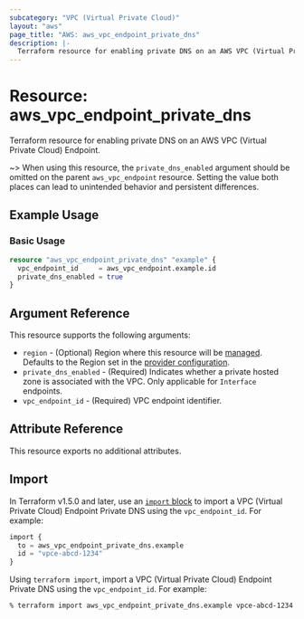 ```yaml
---
subcategory: "VPC (Virtual Private Cloud)"
layout: "aws"
page_title: "AWS: aws_vpc_endpoint_private_dns"
description: |-
  Terraform resource for enabling private DNS on an AWS VPC (Virtual Private Cloud) Endpoint.
---
```

# Resource: aws_vpc_endpoint_private_dns

Terraform resource for enabling private DNS on an AWS VPC (Virtual Private Cloud) Endpoint.

~> When using this resource, the `private_dns_enabled` argument should be omitted on the parent `aws_vpc_endpoint` resource.
Setting the value both places can lead to unintended behavior and persistent differences.

## Example Usage

### Basic Usage

```terraform
resource "aws_vpc_endpoint_private_dns" "example" {
  vpc_endpoint_id     = aws_vpc_endpoint.example.id
  private_dns_enabled = true
}
```

## Argument Reference

This resource supports the following arguments:

* `region` - (Optional) Region where this resource will be [managed](https://docs.aws.amazon.com/general/latest/gr/rande.html#regional-endpoints). Defaults to the Region set in the [provider configuration](https://registry.terraform.io/providers/hashicorp/aws/latest/docs#aws-configuration-reference).
* `private_dns_enabled` - (Required) Indicates whether a private hosted zone is associated with the VPC. Only applicable for `Interface` endpoints.
* `vpc_endpoint_id` - (Required) VPC endpoint identifier.

## Attribute Reference

This resource exports no additional attributes.

## Import

In Terraform v1.5.0 and later, use an [`import` block](https://developer.hashicorp.com/terraform/language/import) to import a VPC (Virtual Private Cloud) Endpoint Private DNS using the `vpc_endpoint_id`. For example:

```terraform
import {
  to = aws_vpc_endpoint_private_dns.example
  id = "vpce-abcd-1234"
}
```

Using `terraform import`, import a VPC (Virtual Private Cloud) Endpoint Private DNS using the `vpc_endpoint_id`. For example:

```console
% terraform import aws_vpc_endpoint_private_dns.example vpce-abcd-1234
```
